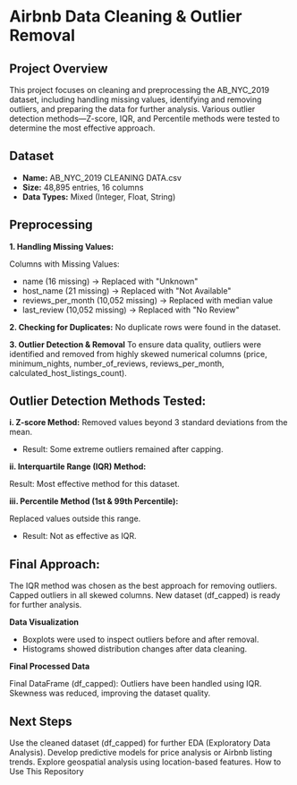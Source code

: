# Airbnb Data Cleaning & Outlier Removal
## Project Overview
This project focuses on cleaning and preprocessing the AB_NYC_2019 dataset, including handling missing values, identifying and removing outliers, and preparing the data for further analysis. 
Various outlier detection methods—Z-score, IQR, and Percentile methods were tested to determine the most effective approach.

## Dataset
- **Name:** AB_NYC_2019 CLEANING DATA.csv
- **Size:** 48,895 entries, 16 columns
- **Data Types:** Mixed (Integer, Float, String)

## Preprocessing
 **1. Handling Missing Values:**

Columns with Missing Values:
- name (16 missing) → Replaced with "Unknown"
- host_name (21 missing) → Replaced with "Not Available"
- reviews_per_month (10,052 missing) → Replaced with median value
- last_review (10,052 missing) → Replaced with "No Review"
 
 **2. Checking for Duplicates:**
No duplicate rows were found in the dataset.


 **3. Outlier Detection & Removal**
To ensure data quality, outliers were identified and removed from highly skewed numerical columns (price, minimum_nights, number_of_reviews, reviews_per_month, calculated_host_listings_count).

## Outlier Detection Methods Tested:
**i. Z-score Method:**  Removed values beyond 3 standard deviations from the mean.

- Result: Some extreme outliers remained after capping.

**ii. Interquartile Range (IQR) Method:**

Result: Most effective method for this dataset.


**iii. Percentile Method (1st & 99th Percentile):** 

Replaced values outside this range.
- Result: Not as effective as IQR.


## Final Approach: 
The IQR method was chosen as the best approach for removing outliers. Capped outliers in all skewed columns. New dataset (df_capped) is ready for further analysis.

**Data Visualization** 
- Boxplots were used to inspect outliers before and after removal.
- Histograms showed distribution changes after data cleaning.

**Final Processed Data**

Final DataFrame (df_capped): Outliers have been handled using IQR.
Skewness was reduced, improving the dataset quality.

## Next Steps
Use the cleaned dataset (df_capped) for further EDA (Exploratory Data Analysis).
Develop predictive models for price analysis or Airbnb listing trends.
Explore geospatial analysis using location-based features.
How to Use This Repository
